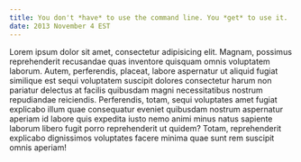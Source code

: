 ```yaml
---
title: You don't *have* to use the command line. You *get* to use it.
date: 2013 November 4 EST
---
```


Lorem ipsum dolor sit amet, consectetur adipisicing elit. Magnam, possimus reprehenderit recusandae quas inventore quisquam omnis voluptatem laborum. Autem, perferendis, placeat, labore aspernatur ut aliquid fugiat similique est sequi voluptatem suscipit dolores consectetur harum non pariatur delectus at facilis quibusdam magni necessitatibus nostrum repudiandae reiciendis. Perferendis, totam, sequi voluptates amet fugiat explicabo illum quae consequatur eveniet quibusdam nostrum aspernatur aperiam id labore quis expedita iusto nemo animi minus natus sapiente laborum libero fugit porro reprehenderit ut quidem? Totam, reprehenderit explicabo dignissimos voluptates facere minima quae sunt rem suscipit omnis aperiam!